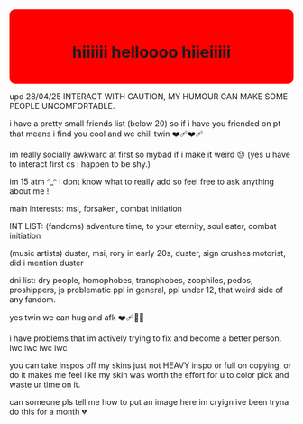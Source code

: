 <div style="background-color: red; padding: 20px; border-radius: 10px;">
  <h1 align="center">hiiiiii helloooo hiieiiiii</h1>
</div>

upd 28/04/25
INTERACT WITH CAUTION, MY HUMOUR CAN MAKE SOME PEOPLE UNCOMFORTABLE.

i have a pretty small friends list (below 20) so if i have you friended on pt that means i find you cool and we chill twin ❤️‍🩹❤️‍🩹

im really socially awkward at first so mybad if i make it weird 😓 (yes u have to interact first cs i happen to be shy.)

im 15 atm ^_^ i dont know what to really add so feel free to ask anything about me !

main interests: msi, forsaken, combat initiation

INT LIST: (fandoms) adventure time, to your eternity, soul eater, combat initiation

(music artists) duster, msi, rory in early 20s, duster, sign crushes motorist, did i mention duster

dni list: dry people, homophobes, transphobes, zoophiles, pedos, proshippers, js problematic ppl in general, ppl under 12, that weird side of any fandom.

yes twin we can hug and afk ❤️‍🩹🙏🌹

i have problems that im actively trying to fix and become a better person. iwc iwc iwc iwc

you can take inspos off my skins just not HEAVY inspo or full on copying, or do it makes me feel like my skin was worth the effort for u to color pick and waste ur time on it.

can someone pls tell me how to put an image here im cryign ive been tryna do this for a month 💔
